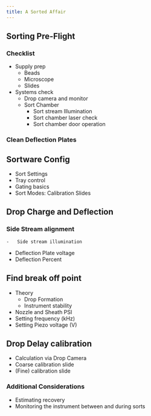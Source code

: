 ```yaml
---
title: A Sorted Affair
---
```





<!-- Reference Links -->

<!-- End Ref Links -->

## Sorting Pre-Flight

### Checklist

-   Supply prep
    -   Beads
    -   Microscope 
    -   Slides
-   Systems check
    -   Drop camera and monitor
    -   Sort Chamber
        -   Sort stream Illumination
        -   Sort chamber laser check
        -   Sort chamber door operation


### Clean Deflection Plates

## Sortware Config

-   Sort Settings
-   Tray control
-   Gating basics 
-   Sort Modes: Calibration Slides

## Drop Charge and Deflection

### Side Stream alignment

    -   Side stream illumination
-   Deflection Plate voltage 
-   Deflection Percent

## Find break off point

-   Theory
    -   Drop Formation
    -   Instrument stability
-   Nozzle and Sheath PSI
-   Setting frequency (kHz)
-   Setting Piezo voltage (V)



## Drop Delay calibration

-   Calculation via Drop Camera
-   Coarse calibration slide
-   (Fine) calibration slide

### Additional Considerations

-   Estimating recovery
-   Monitoring the instrument between and during sorts




